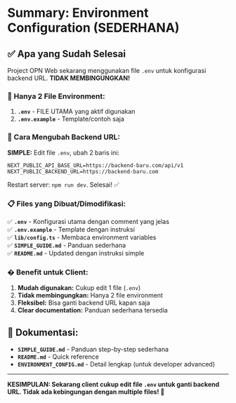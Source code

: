 # Summary: Environment Configuration (SEDERHANA)

## ✅ Apa yang Sudah Selesai

Project OPN Web sekarang menggunakan file `.env` untuk konfigurasi backend URL. **TIDAK MEMBINGUNGKAN!**

### 📁 Hanya 2 File Environment:

1. **`.env`** - FILE UTAMA yang aktif digunakan
2. **`.env.example`** - Template/contoh saja

### 🎯 Cara Mengubah Backend URL:

**SIMPLE:** Edit file `.env`, ubah 2 baris ini:
```env
NEXT_PUBLIC_API_BASE_URL=https://backend-baru.com/api/v1
NEXT_PUBLIC_BACKEND_URL=https://backend-baru.com
```

Restart server: `npm run dev`. Selesai! ✅

### 📋 Files yang Dibuat/Dimodifikasi:

✅ **`.env`** - Konfigurasi utama dengan comment yang jelas  
✅ **`.env.example`** - Template dengan instruksi  
✅ **`lib/config.ts`** - Membaca environment variables  
✅ **`SIMPLE_GUIDE.md`** - Panduan sederhana  
✅ **`README.md`** - Updated dengan instruksi simple  

### � Benefit untuk Client:

1. **Mudah digunakan:** Cukup edit 1 file (`.env`)
2. **Tidak membingungkan:** Hanya 2 file environment
3. **Fleksibel:** Bisa ganti backend URL kapan saja
4. **Clear documentation:** Panduan sederhana tersedia

## 📖 Dokumentasi:

- **`SIMPLE_GUIDE.md`** - Panduan step-by-step sederhana
- **`README.md`** - Quick reference
- **`ENVIRONMENT_CONFIG.md`** - Detail lengkap (untuk developer advanced)

---

**KESIMPULAN: Sekarang client cukup edit file `.env` untuk ganti backend URL. Tidak ada kebingungan dengan multiple files! 🎉**
